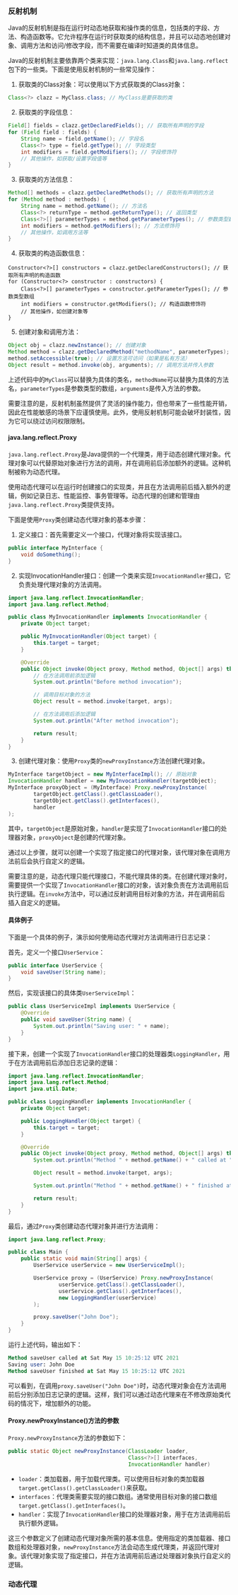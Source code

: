 ### 反射机制

Java的反射机制是指在运行时动态地获取和操作类的信息，包括类的字段、方法、构造函数等。它允许程序在运行时获取类的结构信息，并且可以动态地创建对象、调用方法和访问/修改字段，而不需要在编译时知道类的具体信息。

Java的反射机制主要依靠两个类来实现：`java.lang.Class`和`java.lang.reflect`包下的一些类。下面是使用反射机制的一些常见操作：

1. 获取类的Class对象：可以使用以下方式获取类的Class对象：

```java
Class<?> clazz = MyClass.class; // MyClass是要获取的类
```

2. 获取类的字段信息：

```java
Field[] fields = clazz.getDeclaredFields(); // 获取所有声明的字段
for (Field field : fields) {
    String name = field.getName(); // 字段名
    Class<?> type = field.getType(); // 字段类型
    int modifiers = field.getModifiers(); // 字段修饰符
    // 其他操作，如获取/设置字段值等
}
```

3. 获取类的方法信息：

```java
Method[] methods = clazz.getDeclaredMethods(); // 获取所有声明的方法
for (Method method : methods) {
    String name = method.getName(); // 方法名
    Class<?> returnType = method.getReturnType(); // 返回类型
    Class<?>[] parameterTypes = method.getParameterTypes(); // 参数类型数组
    int modifiers = method.getModifiers(); // 方法修饰符
    // 其他操作，如调用方法等
}
```

4. 获取类的构造函数信息：

```
Constructor<?>[] constructors = clazz.getDeclaredConstructors(); // 获取所有声明的构造函数
for (Constructor<?> constructor : constructors) {
    Class<?>[] parameterTypes = constructor.getParameterTypes(); // 参数类型数组
    int modifiers = constructor.getModifiers(); // 构造函数修饰符
    // 其他操作，如创建对象等
}
```

5. 创建对象和调用方法：

```java
Object obj = clazz.newInstance(); // 创建对象
Method method = clazz.getDeclaredMethod("methodName", parameterTypes); // 获取方法对象
method.setAccessible(true); // 设置方法可访问（如果是私有方法）
Object result = method.invoke(obj, arguments); // 调用方法并传入参数
```

上述代码中的`MyClass`可以替换为具体的类名，`methodName`可以替换为具体的方法名，`parameterTypes`是参数类型的数组，`arguments`是传入方法的参数。

需要注意的是，反射机制虽然提供了灵活的操作能力，但也带来了一些性能开销，因此在性能敏感的场景下应谨慎使用。此外，使用反射机制可能会破坏封装性，因为它可以绕过访问权限限制。

#### java.lang.reflect.Proxy

`java.lang.reflect.Proxy`是Java提供的一个代理类，用于动态创建代理对象。代理对象可以代替原始对象进行方法的调用，并在调用前后添加额外的逻辑。这种机制被称为动态代理。

使用动态代理可以在运行时创建接口的实现类，并且在方法调用前后插入额外的逻辑，例如记录日志、性能监控、事务管理等。动态代理的创建和管理由`java.lang.reflect.Proxy`类提供支持。

下面是使用`Proxy`类创建动态代理对象的基本步骤：

1. 定义接口：首先需要定义一个接口，代理对象将实现该接口。

```java
public interface MyInterface {
    void doSomething();
}
```

2. 实现InvocationHandler接口：创建一个类来实现`InvocationHandler`接口，它负责处理代理对象的方法调用。

```java
import java.lang.reflect.InvocationHandler;
import java.lang.reflect.Method;

public class MyInvocationHandler implements InvocationHandler {
    private Object target;

    public MyInvocationHandler(Object target) {
        this.target = target;
    }

    @Override
    public Object invoke(Object proxy, Method method, Object[] args) throws Throwable {
        // 在方法调用前添加逻辑
        System.out.println("Before method invocation");

        // 调用目标对象的方法
        Object result = method.invoke(target, args);

        // 在方法调用后添加逻辑
        System.out.println("After method invocation");

        return result;
    }
}
```

3. 创建代理对象：使用`Proxy`类的`newProxyInstance`方法创建代理对象。

```java
MyInterface targetObject = new MyInterfaceImpl(); // 原始对象
InvocationHandler handler = new MyInvocationHandler(targetObject);
MyInterface proxyObject = (MyInterface) Proxy.newProxyInstance(
        targetObject.getClass().getClassLoader(),
        targetObject.getClass().getInterfaces(),
        handler
);
```

其中，`targetObject`是原始对象，`handler`是实现了`InvocationHandler`接口的处理器对象，`proxyObject`是创建的代理对象。

通过以上步骤，就可以创建一个实现了指定接口的代理对象，该代理对象在调用方法前后会执行自定义的逻辑。

需要注意的是，动态代理只能代理接口，不能代理具体的类。在创建代理对象时，需要提供一个实现了`InvocationHandler`接口的对象，该对象负责在方法调用前后执行逻辑。在`invoke`方法中，可以通过反射调用目标对象的方法，并在调用前后插入自定义的逻辑。

#### 具体例子

下面是一个具体的例子，演示如何使用动态代理对方法调用进行日志记录：

首先，定义一个接口`UserService`：

```java
public interface UserService {
    void saveUser(String name);
}
```

然后，实现该接口的具体类`UserServiceImpl`：

```java
public class UserServiceImpl implements UserService {
    @Override
    public void saveUser(String name) {
        System.out.println("Saving user: " + name);
    }
}
```

接下来，创建一个实现了`InvocationHandler`接口的处理器类`LoggingHandler`，用于在方法调用前后添加日志记录的逻辑：

```java
import java.lang.reflect.InvocationHandler;
import java.lang.reflect.Method;
import java.util.Date;

public class LoggingHandler implements InvocationHandler {
    private Object target;

    public LoggingHandler(Object target) {
        this.target = target;
    }

    @Override
    public Object invoke(Object proxy, Method method, Object[] args) throws Throwable {
        System.out.println("Method " + method.getName() + " called at " + new Date());

        Object result = method.invoke(target, args);

        System.out.println("Method " + method.getName() + " finished at " + new Date());

        return result;
    }
}
```

最后，通过`Proxy`类创建动态代理对象并进行方法调用：

```java
import java.lang.reflect.Proxy;

public class Main {
    public static void main(String[] args) {
        UserService userService = new UserServiceImpl();

        UserService proxy = (UserService) Proxy.newProxyInstance(
                userService.getClass().getClassLoader(),
                userService.getClass().getInterfaces(),
                new LoggingHandler(userService)
        );

        proxy.saveUser("John Doe");
    }
}
```

运行上述代码，输出如下：

```sql
Method saveUser called at Sat May 15 10:25:12 UTC 2021
Saving user: John Doe
Method saveUser finished at Sat May 15 10:25:12 UTC 2021
```

可以看到，在调用`proxy.saveUser("John Doe")`时，动态代理对象会在方法调用前后分别添加日志记录的逻辑。这样，我们可以通过动态代理来在不修改原始类代码的情况下，增加额外的功能。

#### Proxy.newProxyInstance()方法的参数

`Proxy.newProxyInstance`方法的参数如下：

```java
public static Object newProxyInstance(ClassLoader loader,
                                      Class<?>[] interfaces,
                                      InvocationHandler handler)
```

- `loader`：类加载器，用于加载代理类。可以使用目标对象的类加载器`target.getClass().getClassLoader()`来获取。
- `interfaces`：代理类需要实现的接口数组。通常使用目标对象的接口数组`target.getClass().getInterfaces()`。
- `handler`：实现了`InvocationHandler`接口的处理器对象，用于在方法调用前后执行额外逻辑。

这三个参数定义了创建动态代理对象所需的基本信息。使用指定的类加载器、接口数组和处理器对象，`newProxyInstance`方法会动态生成代理类，并返回代理对象。该代理对象实现了指定接口，并在方法调用前后通过处理器对象执行自定义的逻辑。

### 动态代理

